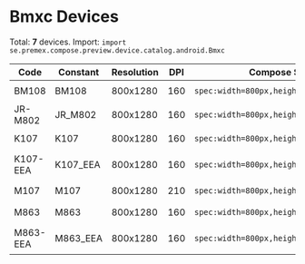 # Bmxc Devices

Total: **7** devices. Import: `import se.premex.compose.preview.device.catalog.android.Bmxc`

| Code | Constant | Resolution | DPI | Compose Spec | Preview Usage |
|------|----------|------------|-----|-------------|---------------|
| BM108 | BM108 | 800x1280 | 160 | `spec:width=800px,height=1280px,dpi=160` | `@Preview(device = Bmxc.BM108)` |
| JR-M802 | JR_M802 | 800x1280 | 160 | `spec:width=800px,height=1280px,dpi=160` | `@Preview(device = Bmxc.JR_M802)` |
| K107 | K107 | 800x1280 | 160 | `spec:width=800px,height=1280px,dpi=160` | `@Preview(device = Bmxc.K107)` |
| K107-EEA | K107_EEA | 800x1280 | 160 | `spec:width=800px,height=1280px,dpi=160` | `@Preview(device = Bmxc.K107_EEA)` |
| M107 | M107 | 800x1280 | 210 | `spec:width=800px,height=1280px,dpi=210` | `@Preview(device = Bmxc.M107)` |
| M863 | M863 | 800x1280 | 160 | `spec:width=800px,height=1280px,dpi=160` | `@Preview(device = Bmxc.M863)` |
| M863-EEA | M863_EEA | 800x1280 | 160 | `spec:width=800px,height=1280px,dpi=160` | `@Preview(device = Bmxc.M863_EEA)` |

<!-- Generated automatically. Do not edit manually. -->
